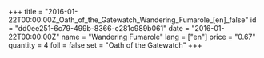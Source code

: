 +++
title = "2016-01-22T00:00:00Z_Oath_of_the_Gatewatch_Wandering_Fumarole_[en]_false"
id = "dd0ee251-6c79-499b-8366-c281c989b061"
date = "2016-01-22T00:00:00Z"
name = "Wandering Fumarole"
lang = ["en"]
price = "0.67"
quantity = 4
foil = false
set = "Oath of the Gatewatch"
+++
